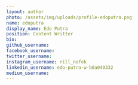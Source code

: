 ```yaml
---
layout: author
photo: /assets/img/uploads/profile-edoputra.png
name: edoputra
display_name: Edo Putra
position: Content Writter
bio: 
github_username: 
facebook_username: 
twitter_username: 
instagram_username: rill_nofek
linkedin_username: edo-putra-w-b0a040332
medium_username: 
---
```


